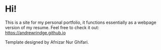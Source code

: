 # Hi! 

This is a site for my personal portfolio, it functions essentially as a webpage version of my resume. Feel free to check it out: https://andrewrindge.github.io 

Template designed by Afnizar Nur Ghifari.
